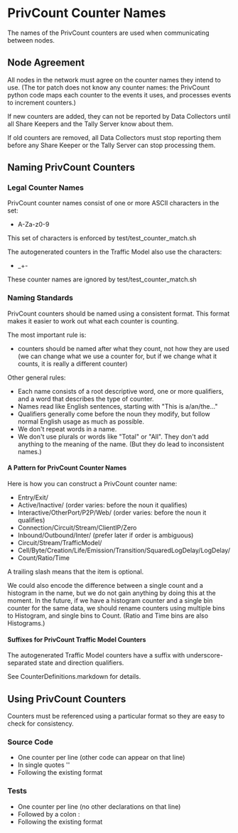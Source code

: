 # PrivCount Counter Names

The names of the PrivCount counters are used when communicating between nodes.

## Node Agreement

All nodes in the network must agree on the counter names they intend to use.
(The tor patch does not know any counter names: the PrivCount python code maps
each counter to the events it uses, and processes events to increment
counters.)

If new counters are added, they can not be reported by Data Collectors until
all Share Keepers and the Tally Server know about them.

If old counters are removed, all Data Collectors must stop reporting them
before any Share Keeper or the Tally Server can stop processing them.

## Naming PrivCount Counters

### Legal Counter Names

PrivCount counter names consist of one or more ASCII characters in the set:
* A-Za-z0-9

This set of characters is enforced by test/test_counter_match.sh

The autogenerated counters in the Traffic Model also use the characters:
* _+-

These counter names are ignored by test/test_counter_match.sh

### Naming Standards

PrivCount counters should be named using a consistent format.
This format makes it easier to work out what each counter is counting.

The most important rule is:
* counters should be named after what they count, not how they are used
  (we can change what we use a counter for, but if we change what it counts,
  it is really a different counter)

Other general rules:
* Each name consists of a root descriptive word, one or more qualifiers, and a
  word that describes the type of counter.
* Names read like English sentences, starting with "This is a/an/the..."
* Qualifiers generally come before the noun they modify, but follow normal
  English usage as much as possible.
* We don't repeat words in a name.
* We don't use plurals or words like "Total" or "All". They don't add anything
  to the meaning of the name. (But they do lead to inconsistent names.)

#### A Pattern for PrivCount Counter Names

Here is how you can construct a PrivCount counter name:
* Entry/Exit/
* Active/Inactive/ (order varies: before the noun it qualifies)
* Interactive/OtherPort/P2P/Web/ (order varies: before the noun it qualifies)
* Connection/Circuit/Stream/ClientIP/Zero
* Inbound/Outbound/Inter/ (prefer later if order is ambiguous)
* Circuit/Stream/TrafficModel/
* Cell/Byte/Creation/Life/Emission/Transition/SquaredLogDelay/LogDelay/
* Count/Ratio/Time

A trailing slash means that the item is optional.

We could also encode the difference between a single count and a histogram
in the name, but we do not gain anything by doing this at the moment. In the
future, if we have a histogram counter and a single bin counter for the same
data, we should rename counters using multiple bins to Histogram, and single
bins to Count. (Ratio and Time bins are also Histograms.)

#### Suffixes for PrivCount Traffic Model Counters

The autogenerated Traffic Model counters have a suffix with
underscore-separated state and direction qualifiers.

See CounterDefinitions.markdown for details.

## Using PrivCount Counters

Counters must be referenced using a particular format so they are easy to
check for consistency.

### Source Code
* One counter per line (other code can appear on that line)
* In single quotes ''
* Following the existing format

### Tests

* One counter per line (no other declarations on that line)
* Followed by a colon :
* Following the existing format
